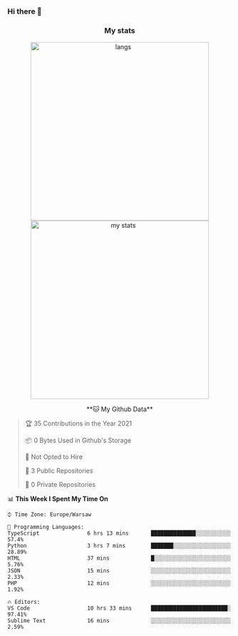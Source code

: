 ### Hi there 👋

<!--
**DamianKocjan/DamianKocjan** is a ✨ _special_ ✨ repository because its `README.md` (this file) appears on your GitHub profile.

Here are some ideas to get you started:

- 🔭 I’m currently working on ...
- 🌱 I’m currently learning ...
- 👯 I’m looking to collaborate on ...
- 🤔 I’m looking for help with ...
- 💬 Ask me about ...
- 📫 How to reach me: ...
- 😄 Pronouns: ...
- ⚡ Fun fact: ...
-->

<h3 align="center">My stats</h3>

<p align="center">
  <img src="https://github-readme-stats.vercel.app/api/top-langs/?username=DamianKocjan&layout=compact" width="400" alt="langs" />
  <br />
  <img src="https://github-readme-stats.vercel.app/api?username=DamianKocjan&count_private=true&show_icons=true" width="400" alt="my stats" />
  <br />
  <p align="center">
    <!--START_SECTION:waka-->
**🐱 My Github Data** 

> 🏆 35 Contributions in the Year 2021
 > 
> 📦 0 Bytes Used in Github's Storage 
 > 
> 🚫 Not Opted to Hire
 > 
> 📜 3 Public Repositories 
 > 
> 🔑 0 Private Repositories  
 > 
📊 **This Week I Spent My Time On** 

```text
⌚︎ Time Zone: Europe/Warsaw

💬 Programming Languages: 
TypeScript               6 hrs 13 mins       ██████████████░░░░░░░░░░░   57.4% 
Python                   3 hrs 7 mins        ███████░░░░░░░░░░░░░░░░░░   28.89% 
HTML                     37 mins             █░░░░░░░░░░░░░░░░░░░░░░░░   5.76% 
JSON                     15 mins             ░░░░░░░░░░░░░░░░░░░░░░░░░   2.33% 
PHP                      12 mins             ░░░░░░░░░░░░░░░░░░░░░░░░░   1.92%

🔥 Editors: 
VS Code                  10 hrs 33 mins      ████████████████████████░   97.41% 
Sublime Text             16 mins             ░░░░░░░░░░░░░░░░░░░░░░░░░   2.59%

```


<!--END_SECTION:waka-->
  </p>
</p>
